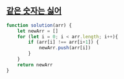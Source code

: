 ## [같은 숫자는 싫어](https://school.programmers.co.kr/learn/courses/30/lessons/12906)

```jsx
function solution(arr) {
    let newArr = []
    for (let i = 0; i < arr.length; i++){
        if (arr[i] !== arr[i+1]) {
            newArr.push(arr[i])
        }      
    }
    return newArr
}
```